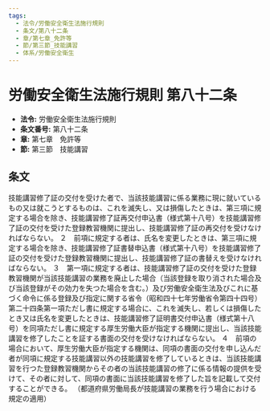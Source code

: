 ```yaml
---
tags:
  - 法令/労働安全衛生法施行規則
  - 条文/第八十二条
  - 章/第七章_免許等
  - 節/第三節_技能講習
  - 体系/労働安全衛生
---
```

# 労働安全衛生法施行規則 第八十二条

- **法令:** 労働安全衛生法施行規則
- **条文番号:** 第八十二条
- **章:** 第七章　免許等
- **節:** 第三節　技能講習

## 条文
技能講習修了証の交付を受けた者で、当該技能講習に係る業務に現に就いているもの又は就こうとするものは、これを滅失し、又は損傷したときは、第三項に規定する場合を除き、技能講習修了証再交付申込書（様式第十八号）を技能講習修了証の交付を受けた登録教習機関に提出し、技能講習修了証の再交付を受けなければならない。
２　前項に規定する者は、氏名を変更したときは、第三項に規定する場合を除き、技能講習修了証書替申込書（様式第十八号）を技能講習修了証の交付を受けた登録教習機関に提出し、技能講習修了証の書替えを受けなければならない。
３　第一項に規定する者は、技能講習修了証の交付を受けた登録教習機関が当該技能講習の業務を廃止した場合（当該登録を取り消された場合及び当該登録がその効力を失つた場合を含む。）及び労働安全衛生法及びこれに基づく命令に係る登録及び指定に関する省令（昭和四十七年労働省令第四十四号）第二十四条第一項ただし書に規定する場合に、これを滅失し、若しくは損傷したとき又は氏名を変更したときは、技能講習修了証明書交付申込書（様式第十八号）を同項ただし書に規定する厚生労働大臣が指定する機関に提出し、当該技能講習を修了したことを証する書面の交付を受けなければならない。
４　前項の場合において、厚生労働大臣が指定する機関は、同項の書面の交付を申し込んだ者が同項に規定する技能講習以外の技能講習を修了しているときは、当該技能講習を行つた登録教習機関からその者の当該技能講習の修了に係る情報の提供を受けて、その者に対して、同項の書面に当該技能講習を修了した旨を記載して交付することができる。
（都道府県労働局長が技能講習の業務を行う場合における規定の適用）

